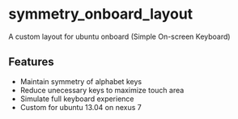 # symmetry_onboard_layout

A custom layout for ubuntu onboard (Simple On-screen Keyboard)

## Features

* Maintain symmetry of alphabet keys
* Reduce unecessary keys to maximize touch area
* Simulate full keyboard experience
* Custom for ubuntu 13.04 on nexus 7

